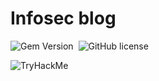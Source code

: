# Infosec blog

![Gem Version](https://img.shields.io/gem/v/jekyll-theme-chirpy)&nbsp;
![GitHub license](https://img.shields.io/github/license/cotes2020/chirpy-starter.svg?color=blue)&nbsp;

<img src="https://tryhackme-badges.s3.amazonaws.com/vu1n.png" alt="TryHackMe">
